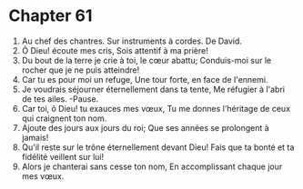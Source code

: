 # Chapter 61

1. Au chef des chantres. Sur instruments à cordes. De David.
2. Ô Dieu! écoute mes cris, Sois attentif à ma prière!
3. Du bout de la terre je crie à toi, le cœur abattu; Conduis-moi sur le rocher que je ne puis atteindre!
4. Car tu es pour moi un refuge, Une tour forte, en face de l'ennemi.
5. Je voudrais séjourner éternellement dans ta tente, Me réfugier à l'abri de tes ailes. -Pause.
6. Car toi, ô Dieu! tu exauces mes vœux, Tu me donnes l'héritage de ceux qui craignent ton nom.
7. Ajoute des jours aux jours du roi; Que ses années se prolongent à jamais!
8. Qu'il reste sur le trône éternellement devant Dieu! Fais que ta bonté et ta fidélité veillent sur lui!
9. Alors je chanterai sans cesse ton nom, En accomplissant chaque jour mes vœux.


